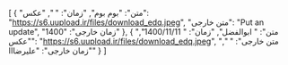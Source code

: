 [
  {
    "متن": "بوم بوم",
    "زمان": " ",
    "عکس": "https://s6.uupload.ir/files/download_edq.jpeg",
    "متن خارجی": "Put an update",
    "زمان خارجی": "1400"
  },
  {
    "متن": " ابوالفضل",
    "زمان": " 1400/11/11",
    "عکس": "https://s6.uupload.ir/files/download_edq.jpeg",
    "متن خارجی": " ",
    "زمان خارجی": "علیرضااا"
  }
]
